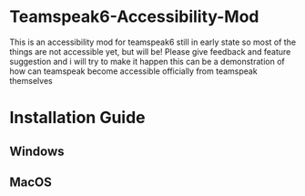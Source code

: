 # Teamspeak6-Accessibility-Mod
This is an accessibility mod for teamspeak6 still in early state
so most of the things are not accessible yet, but will be!
Please give feedback and feature suggestion and i will try to 
make it happen
this can be a demonstration of how can teamspeak become accessible
officially from teamspeak themselves

# Installation Guide

## Windows

## MacOS